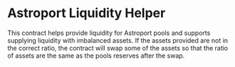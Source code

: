 # Astroport Liquidity Helper

This contract helps provide liquidity for Astroport pools and supports supplying liquidity with imbalanced assets. If the assets provided are not in the correct ratio, the contract will swap some of the assets so that the ratio of assets are the same as the pools reserves after the swap.
